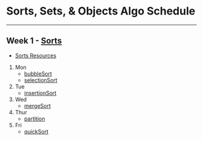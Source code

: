 # Sorts, Sets, & Objects Algo Schedule

---

## Week 1 - [Sorts](../../sorts)

- [Sorts Resources](../../sorts/Sorts.md)

1. Mon
   - [bubbleSort](../../sorts/bubbleSortSln.js)
   - [selectionSort](../../sorts/selectionSortSln.js)
2. Tue
   - [insertionSort](../../sorts/insertionSort.js)
3. Wed
   - [mergeSort](../../sorts/mergeSort.js)
4. Thur
   - [partition](../../sorts/partition.js)
5. Fri
   - [quickSort](../../sorts/quickSort.js)
